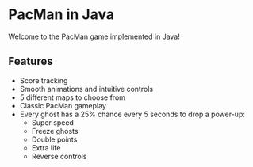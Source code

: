 # PacMan in Java
Welcome to the PacMan game implemented in Java!
## Features
- Score tracking
- Smooth animations and intuitive controls
- 5 different maps to choose from
- Classic PacMan gameplay
- Every ghost has a 25% chance every 5 seconds to drop a power-up:
  - Super speed
  - Freeze ghosts
  - Double points
  - Extra life
  - Reverse controls
